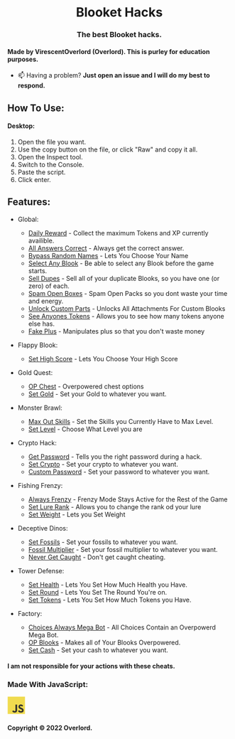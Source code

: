 <h1 align="center">Blooket Hacks</h1>
<h3 align="center">The best Blooket hacks.</h3>

#### Made by VirescentOverlord (Overlord). This is purley for education purposes.
- 📫 Having a problem? **Just open an issue and I will do my best to respond.**

## How To Use:
#### Desktop: 
1. Open the file you want.
2. Use the copy button on the file, or click "Raw" and copy it all.
3. Open the Inspect tool.
4. Switch to the Console.
5. Paste the script.
6. Click enter.

## Features:
- Global:
    - <a href="https://github.com/VirescentOverlord/Blooket-Hack/blob/main/Global/Add%20Daily%20Rewards">Daily Reward</a> - Collect the maximum Tokens and XP currently availible.
    - <a href="https://github.com/VirescentOverlord/Blooket-Hack/blob/main/Global/Answer%20Hack">All Answers Correct</a> - Always get the correct answer.
    - <a href="https://github.com/VirescentOverlord/Blooket-Hack/blob/main/Global/Random%20Name%20Bypass">Bypass Random Names</a> - Lets You Choose Your Name
    - <a href="https://github.com/VirescentOverlord/Blooket-Hack/blob/main/Global/Select%20Any%20Blook">Select Any Blook</a> - Be able to select any Blook before the game starts.
    - <a href="https://github.com/VirescentOverlord/Blooket-Hack/blob/main/Global/Sell%20Dupes">Sell Dupes</a> - Sell all of your duplicate Blooks, so you have one (or zero) of each.
    - <a href="https://github.com/VirescentOverlord/Blooket-Hack/blob/main/Global/Spam%20Open%20Boxes">Spam Open Boxes</a> - Spam Open Packs so you dont waste your time and energy.
    - <a href="https://github.com/VirescentOverlord/Blooket-Hack/blob/main/Global/Unlock%20all%20Custom%20Parts">Unlock Custom Parts</a> - Unlocks All Attachments For Custom Blooks
   - <a href="https://github.com/VirescentOverlord/Blooket-Hack/blob/main/Global/See%20Anyones%20Tokens">See Anyones Tokens</a> - Allows you to see how many tokens anyone else has.
   - <a href="https://github.com/VirescentOverlord/Blooket-Hack/blob/main/Global/Fake%20Plus">Fake Plus</a> - Manipulates plus so that you don't waste money
   
- Flappy Blook:
    - <a href="https://github.com/VirescentOverlord/Blooket-Hack/blob/main/Flappy%20Blook/Set%20High%20Score">Set High Score</a> - Lets You Choose Your High Score


- Gold Quest:
    - <a href="https://github.com/VirescentOverlord/Blooket-Hack/blob/main/Gold%20Quest/Overpowered%20Chests">OP Chest</a> - Overpowered chest options
    - <a href="https://github.com/VirescentOverlord/Blooket-Hack/blob/main/Gold%20Quest/Set%20Gold">Set Gold</a> - Set your Gold to whatever you want.


- Monster Brawl:
    - <a href="https://github.com/VirescentOverlord/Blooket-Hack/blob/main/Monster%20Brawl/Max%20Out%20Skills">Max Out Skills</a> - Set the Skills you Currently Have to Max Level.
    - <a href="https://github.com/VirescentOverlord/Blooket-Hack/blob/main/Monster%20Brawl/Set%20Level">Set Level</a> - Choose What Level you are


- Crypto Hack:
    - <a href="https://github.com/VirescentOverlord/Blooket-Hack/blob/main/Crypto%20Hack/Get%20Correct%20Password">Get Password</a> - Tells you the right password during a hack.
    - <a href="https://github.com/VirescentOverlord/Blooket-Hack/blob/main/Crypto%20Hack/Set%20Crypto">Set Crypto</a> - Set your crypto to whatever you want.
    - <a href="https://github.com/VirescentOverlord/Blooket-Hack/blob/main/Crypto%20Hack/Custom%20Password">Custom Password</a> - Set your password to whatever you want.


- Fishing Frenzy:
    - <a href="https://github.com/VirescentOverlord/Blooket-Hack/blob/main/Fishing%20Frenzy/Always%20Frenzy">Always Frenzy</a> - Frenzy Mode Stays Active for the Rest of the Game
    - <a href="https://github.com/VirescentOverlord/Blooket-Hack/blob/main/Fishing%20Frenzy/Set%20Lure%20Rank">Set Lure Rank</a> - Allows you to change the rank od your lure
    - <a href="https://github.com/VirescentOverlord/Blooket-Hack/blob/main/Fishing%20Frenzy/Set%20Weight">Set Weight</a> - Lets you Set Weight


- Deceptive Dinos:
    - <a href="https://github.com/VirescentOverlord/Blooket-Hack/blob/main/Deceptive%20Dinos/Set%20Fossils">Set Fossils</a> - Set your fossils to whatever you want.
    - <a href="https://github.com/VirescentOverlord/Blooket-Hack/blob/main/Deceptive%20Dinos/Set%20Multiplier">Fossil Multiplier</a> - Set your fossil multiplier to whatever you want.
    - <a href="https://github.com/VirescentOverlord/Blooket-Hack/blob/main/Deceptive%20Dinos/Never%20Get%20Caught">Never Get Caught</a> - Don't get caught cheating.

- Tower Defense:
    - <a href="https://github.com/VirescentOverlord/Blooket-Hack/blob/main/Tower%20Defense/Set%20Health">Set Health</a> - Lets You Set How Much Health you Have.
    - <a href="https://github.com/VirescentOverlord/Blooket-Hack/blob/main/Tower%20Defense/Set%20Round">Set Round</a> - Lets You Set The Round You're on.
    - <a href="https://github.com/VirescentOverlord/Blooket-Hack/blob/main/Tower%20Defense/Set%20Tokens">Set Tokens</a> - Lets You Set How Much Tokens you Have.
    

- Factory:
    - <a href="https://github.com/VirescentOverlord/Blooket-Hack/blob/main/factory/Choices%20always%20OP%20mega%20bot">Choices Always Mega Bot</a> - All Choices Contain an Overpowerd Mega Bot.
    - <a href="https://github.com/VirescentOverlord/Blooket-Hack/blob/main/factory/Over%20Powered%20Blooks">OP Blooks</a> - Makes all of Your Blooks Overpowered.
    - <a href="https://github.com/VirescentOverlord/Blooket-Hack/blob/main/factory/Set%20Cash">Set Cash</a> - Set your cash to whatever you want.

#### I am not responsible for your actions with these cheats.

<h3 align="left">Made With JavaScript:</h3>
<p align="left"> <a href="https://developer.mozilla.org/en-US/docs/Web/JavaScript" target="_blank" rel="noreferrer"> <img src="https://raw.githubusercontent.com/devicons/devicon/master/icons/javascript/javascript-original.svg" alt="javascript" width="40" height="40"/> </a> </p>

#### Copyright &copy; 2022 Overlord.
